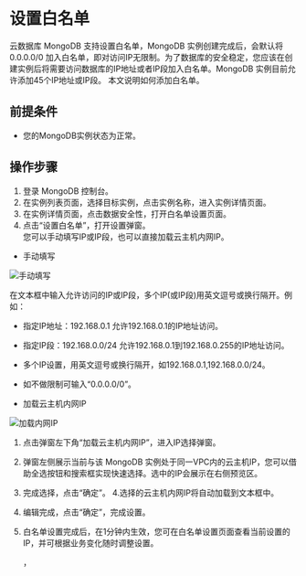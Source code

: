 # 设置白名单

云数据库 MongoDB 支持设置白名单，MongoDB 实例创建完成后，会默认将 0.0.0.0/0 加入白名单，即对访问IP无限制。为了数据库的安全稳定，您应该在创建实例后将需要访问数据库的IP地址或者IP段加入白名单。MongoDB  实例目前允许添加45个IP地址或IP段。
本文说明如何添加白名单。

## 前提条件
- 您的MongoDB实例状态为正常。

## 操作步骤
1. 登录 MongoDB 控制台。
2. 在实例列表页面，选择目标实例，点击实例名称，进入实例详情页面。
3. 在实例详情页面，点击数据安全性，打开白名单设置页面。
4. 点击“设置白名单”，打开设置弹窗。	
您可以手动填写IP或IP段，也可以直接加载云主机内网IP。

- 手动填写

![手动填写](https://github.com/jdcloudcom/cn/blob/master/image/mongodb/mongo-004.png)

在文本框中输入允许访问的IP或IP段，多个IP(或IP段)用英文逗号或换行隔开。例如：
  - 指定IP地址：192.168.0.1 允许192.168.0.1的IP地址访问。
  - 指定IP段：192.168.0.0/24 允许192.168.0.1到192.168.0.255的IP地址访问。
  - 多个IP设置，用英文逗号或换行隔开，如192.168.0.1,192.168.0.0/24。
  - 如不做限制可输入“0.0.0.0/0”。
	
- 加载云主机内网IP

![加载内网IP](https://github.com/jdcloudcom/cn/blob/master/image/mongodb/mongo-005.png)
  1. 点击弹窗左下角“加载云主机内网IP”，进入IP选择弹窗。
  2. 弹窗左侧展示当前与该 MongoDB 实例处于同一VPC内的云主机IP，您可以借助全选按钮和搜索框实现快速选择。选中的IP会展示在右侧预览区。
  3. 完成选择，点击“确定”。
  4.选择的云主机内网IP将自动加载到文本框中。
	
5. 编辑完成，点击“确定”，完成设置。
6. 白名单设置完成后，在1分钟内生效，您可在白名单设置页面查看当前设置的IP，并可根据业务变化随时调整设置。
		
		
		
	
	，
	


